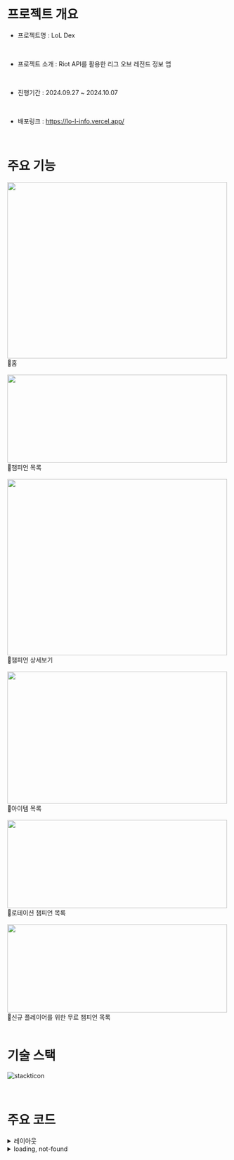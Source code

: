 # 프로젝트 개요

- 프로젝트명 : LoL Dex

</br>

- 프로젝트 소개 : Riot API를 활용한 리그 오브 레전드 정보 앱

</br>

- 진행기간 : 2024.09.27 ~ 2024.10.07

</br>

- 배포링크 : https://lo-l-info.vercel.app/

</br>

# 주요 기능

<img src="https://github.com/user-attachments/assets/c1f926e3-3e8d-4448-8bbf-277eef82fc90" width="500" height="400"/>
</br>
🔼홈

</br>
</br>

<img src="https://github.com/user-attachments/assets/4c31692c-4bf9-46d2-ba56-124e5798aab4" width="500" height="200"/>
</br>
🔼챔피언 목록

</br>
</br>

<img src="https://github.com/user-attachments/assets/85c93e13-e9d6-43f7-b14b-dc47374050cd" width="500" height="400"/>
</br>
🔼챔피언 상세보기

</br>
</br>

<img src="https://github.com/user-attachments/assets/e08e17d1-88c8-4c52-abe3-5899a59be460" width="500" height="300"/>
</br>
🔼아이템 목록

</br>
</br>

<img src="https://github.com/user-attachments/assets/545997c7-db15-45bc-a254-f167635a8f4c" width="500" height="200"/>
</br>
🔼로테이션 챔피언 목록

</br>
</br>

<img src="https://github.com/user-attachments/assets/25154d4f-feb5-4494-b989-ceea19fd6c1e" width="500" height="200"/>
</br>
🔼신규 플레이어를 위한 무료 챔피언 목록

</br>
</br>

# 기술 스택

![stackticon](https://firebasestorage.googleapis.com/v0/b/stackticon-81399.appspot.com/o/images%2F1728321561893?alt=media&token=2784cdd6-e581-45ca-81eb-86ebec0dc030)

</br>

# 주요 코드

<details>
<summary>레이아웃</summary>

- 공통적인 헤더, 푸터 레이아웃
- metadata 설정

```
export const metadata: Metadata = {
  title: "LOL DEX",
  description: "League of Legends Information",
};

export default function RootLayout({
  children,
}: Readonly<{
  children: React.ReactNode;
}>) {
  return (
    <html lang="ko">
      <body className="py-[60px] bg-black">
        <header className="bg-gray-900 text-white py-6 fixed top-0 w-full z-10">
          <nav className="container mx-auto flex justify-around">
            <Link href={"/"} className="hover:text-red-600">
              <span className="font-bold text-lg">홈</span>
            </Link>
            <Link href={"/champions"} className="hover:text-red-600">
              <span className="font-bold text-lg">챔피언 목록</span>
            </Link>
            <Link href={"/items"} className="hover:text-red-600">
              <span className="font-bold text-lg">아이템 목록</span>
            </Link>
            <Link href={"/rotation"} className="hover:text-red-600">
              <span className="font-bold text-lg">챔피언 로테이션</span>
            </Link>
          </nav>
        </header>

        <main className="flex-1 py-[100px] 100vh">{children}</main>

        <footer className="bg-gray-900 p-4 py-6 mt-8 fixed bottom-0 w-full">
          <div className="container mx-auto text-center text-yellow-50 text-sm">
            LOL-DEX is not endorsed by Riot Games and does not reflect the views
            or opinions of Riot Games or anyone officially involved in producing
            or managing Riot Games properties. Riot Games and all associated
            properties are trademarks or registered trademarks of Riot Games,
            Inc.
          </div>
        </footer>
      </body>
    </html>
  );
}
```

 </details>

<details>
<summary>loading, not-found</summary>
  - 모든 컴포넌트에 공통으로 로딩 UI 를 적용
  - Global not-found ( 존재하지 않는 페이지에 접근했을 때 해당 컴포넌트가 렌더링 )

```
const loading = () => {
  return (
    <div className="text-5xl text-white font-bold">로딩중입니다...!⏳⏳⏳</div>
  );
};

export default loading;
```

</br>

```
const NotFound = () => {
  return (
    <div className="text-center mt-[100px]">
      <h1>404 - 페이지를 찾을 수 없습니다.</h1>
      <p>페이지가 존재하지 않습니다.</p>
      <Link href="/" className="text-red-600">
        홈으로 돌아가기
      </Link>
    </div>
  );
};

export default NotFound;
```
  
<details>

<details>
<summary>챔피언 목록페이지(ISR)</summary>

- 모든 챔피언 목록을 보여줌
- 사용자의 요청이 있을 때, revalidate 옵션에 설정된 시간이 경과하면, 페이지를 서버에서 재생성
- metadata 설정
- 에러핸들링

```
// src/utils/serverApi.ts

export async function getVersions() {
  const res = await fetch(
    `${process.env.NEXT_PUBLIC_BASE_URL}/api/versions.json`
  );
  const data: string[] = await res.json();
  return data[0];
}

type ChampionListResponse = {
  data: Record<string, ChampionList>;
};

export async function getChampions(): Promise<ChampionList[]> {
  const version = await getVersions();
  const res = await fetch(
    `${process.env.NEXT_PUBLIC_BASE_URL}/cdn/${version}/data/ko_KR/champion.json`,
    {
      next: { revalidate: 86400 },
    }
  );
  const data: ChampionListResponse = await res.json();
  return Object.values(data.data);
}
```

</br>

```
export const metadata: Metadata = {
  title: "LOL Champions",
  description: "League of Legends Champion Information",
};

const ChampionListPage = async () => {
  try {
    const championList: ChampionList[] = await getChampions();
    const version: string = await getVersions();

    if (!championList.length) {
      return <div>챔피언 목록을 불러오지 못했습니다.</div>;
    }

    return (
      <>
        <h1 className="pl-16 font-bold text-red-600 text-3xl">챔피언 목록</h1>
        <div className="grid grid-cols-6 gap-[15px] p-16">
          {championList.map((champion) => (
            <Card
              key={champion.id}
              id={champion.id}
              name={champion.name}
              title={champion.title}
              imageUrl={`${process.env.NEXT_PUBLIC_BASE_URL}/cdn/${version}/img/champion/${champion.id}.png`}
              linkUrl={`/champions/${champion.id}`}
              w={200}
              h={200}
              hasLink={true}
            />
          ))}
        </div>
      </>
    );
  } catch (err) {
    console.error("챔피언 목록을 불러오는 중 오류가 발생하였습니다.", err);
    return <div>챔피언 목록을 불러오는 중 오류가 발생하였습니다.</div>;
  }
};

export default ChampionListPage;
```

</details>

<details>
<summary>챔피언 상세페이지(SSG)</summary>

 - 챔피언 이름과 설명, 능력치와 보유 스킬을 보여줌
 - 동적 metadata 설정
 - 에러핸들링

```
// src/utils/serverApi.ts

type ChampionDetailResponse = {
  data: Record<string, Champion>;
};

export async function getChampionDetail(name: string): Promise<Champion> {
  const version = await getVersions();
  const res = await fetch(
    `${process.env.NEXT_PUBLIC_BASE_URL}/cdn/${version}/data/ko_KR/champion/${name}.json`
  );
  const data: ChampionDetailResponse = await res.json();

  return data.data[name];
}
```

</br>

```
type Props = {
  params: {
    name: string;
  };
};

export function generateMetadata({ params }: Props) {
  return {
    title: `lol ${params.name}`,
    description: `lol ${params.name} detail information`,
  };
}

const ChampionDetailPage = async ({ params }: { params: { name: string } }) => {
  try {
    const version = await getVersions();
    const championDetail: Champion = await getChampionDetail(params.name);

    if (!championDetail) {
      return <div>챔피언 정보를 찾을 수 없습니다.</div>;
    }

    return (
      <div className="flex flex-col">
        <div className="flex flex-col md:flex-row mb-6 justify-center">
          <div className="md:w-1/3 mb-4">
            <Image
              src={`${process.env.NEXT_PUBLIC_BASE_URL}/cdn/img/champion/splash/${championDetail.id}_0.jpg`}
              alt={`${championDetail.id} 이미지`}
              width={800}
              height={800}
              className="rounded-lg"
            />
          </div>

          <div className="md:w-1/3 md:pl-4">
            <p className="text-gray-300 text-3xl font-bold">
              {championDetail.name}
            </p>
            <p className="text-lg text-yellow-500">{championDetail.title}</p>
            <span className="text-white">{championDetail.blurb}</span>

            <div className="mb-6 text-white py-[32px]">
              <h3 className="text-3xl font-bold mb-2">스탯</h3>
              <ul>
                <li>체력: {championDetail.stats.hp}</li>
                <li>마나: {championDetail.stats.mp}</li>
                <li>이동 속도: {championDetail.stats.movespeed}</li>
                <li>방어력: {championDetail.stats.armor}</li>
                <li>공격력: {championDetail.stats.attackdamage}</li>
              </ul>
            </div>
          </div>
        </div>

        <div className="mb-6 text-white flex flex-col max-w-[1000px]">
          <h3 className="text-2xl font-bold mb-2 relative left-[310px]">
            스킬
          </h3>
          {championDetail.spells.map((spell) => (
            <div
              key={spell.id}
              className="mb-4 flex items-start relative left-[310px]"
            >
              <Image
                src={`${process.env.NEXT_PUBLIC_BASE_URL}/cdn/${version}/img/spell/${spell.image.full}`}
                alt={spell.name}
                width={64}
                height={64}
                className="mr-2"
              />
              <div>
                <h4 className="text-xl font-bold">{spell.name}</h4>
                <p>{spell.description}</p>
              </div>
            </div>
          ))}
        </div>
      </div>
    );
  } catch (err) {
    console.error("챔피언 정보를 불러오는 중 오류가 발생하였습니다.", err);
    return <div>챔피언 정보를 불러오는 중 오류가 발생하였습니다.</div>;
  }
};

export default ChampionDetailPage;
```

 </details>

<details>
<summary>로테이션 페이지(CSR)</summary>

- 주마다 바뀌는 로테이션에 해당하는 챔피언들만 목록으로 보여줌
- Route Handlers는 로테이션 페이지에서만 사용하고 /api/rotation 엔드포인트 유지
- 에러핸들링

```
// src/utils/riotApi.ts

export async function getChampionRotation(): Promise<ChampionRotation> {
  const res = await fetch("/api/rotation");
  const data: ChampionRotation = await res.json();

  return data;
}
```

</br>

```
// src/app/api/rotation/route.tsx

export async function GET() {
  try {
    const res = await fetch(
      "https://kr.api.riotgames.com/lol/platform/v3/champion-rotations",
      {
        headers: {
          "X-Riot-Token": process.env.NEXT_RIOT_API_KEY || "",
        },
      }
    );

    if (!res.ok) {
      return NextResponse.json(
        { error: "챔피언 로테이션 정보를 불러올 수 없습니다." },
        { status: res.status }
      );
    }

    const data: ChampionRotation = await res.json();
    return NextResponse.json(data);
  } catch (error) {
    console.error("서버 에러 발생:", error);
    return NextResponse.json(
      { error: "서버에서 문제가 발생했습니다." },
      { status: 500 }
    );
  }
}
```

</br>

```
"use client"

const RotationChampionPage = () => {
  const [rotation, setRotation] = useState<ChampionRotation | null>(null);
  const [championList, setChampionList] = useState<ChampionList[] | null>(null);
  const [version, setVersion] = useState<string>();
  const [loading, setLoading] = useState<boolean>(false);
  const [error, setError] = useState<string | null>(null);

  useEffect(() => {
    const fetchRotation = async () => {
      try {
        setLoading(true);

        const res: ChampionRotation = await getChampionRotation();
        const championList = await getChampionList();
        const versionRes = await getVersions();

        setVersion(versionRes);
        setChampionList(championList);
        setRotation(res);
      } catch (err) {
        console.log(err);
        setError("데이터를 불러오는 중 오류가 발생하였습니다" + err);
      } finally {
        setLoading(false);
      }
    };

    fetchRotation();
  }, []);

  const rotatedChampions = rotation?.freeChampionIds
    .map((id) =>
      championList?.find((champion) => champion.key === id.toString())
    )
    ?.filter(Boolean);

  const newPlayersRotatedChampions = rotation?.freeChampionIdsForNewPlayers
    .map((id) =>
      championList?.find((champion) => champion.key === id.toString())
    )
    ?.filter(Boolean);

  if (loading) {
    return <div>로딩 중입니다...</div>;
  }

  if (!championList || !rotation) {
    return <div>데이터를 불러오지 못하였습니다.</div>;
  }

  if (error) {
    return <div>{error}</div>;
  }

  return (
    <div className="p-16">
      <h1 className="font-bold text-red-600 text-3xl mb-4">로테이션 챔피언</h1>
      <div className="grid grid-cols-6 gap-[15px]">
        {rotatedChampions && rotatedChampions.length > 0 ? (
          rotatedChampions.map(
            (champion) =>
              champion && (
                <Card
                  key={champion.id}
                  id={champion.id}
                  name={champion.name}
                  title={champion.title}
                  imageUrl={`${process.env.NEXT_PUBLIC_BASE_URL}/cdn/${version}/img/champion/${champion.id}.png`}
                  linkUrl={`/champions/${champion.id}`}
                  w={200}
                  h={200}
                  hasLink={true}
                />
              )
          )
        ) : (
          <div>로테이션 챔피언이 없습니다.</div>
        )}
      </div>

      <h1 className="mt-32 font-bold text-red-600 text-3xl mb-4">
        신규 플레이어용 챔피언
      </h1>
      <div className="grid grid-cols-6 gap-[15px]">
        {newPlayersRotatedChampions && newPlayersRotatedChampions.length > 0 ? (
          newPlayersRotatedChampions.map(
            (champion) =>
              champion && (
                <Card
                  key={champion.id}
                  id={champion.id}
                  name={champion.name}
                  title={champion.title}
                  imageUrl={`${process.env.NEXT_PUBLIC_BASE_URL}/cdn/${version}/img/champion/${champion.id}.png`}
                  linkUrl={`/champions/${champion.id}`}
                  w={200}
                  h={200}
                  hasLink={true}
                />
              )
          )
        ) : (
          <div>신규 플레이어용 챔피언이 없습니다.</div>
        )}
      </div>
    </div>
  );
};

export default RotationChampionPage;


```

</details>

<details>
<summary>아이템 목록페이지(SSG)</summary>

- 아이템 전부를 목록으로 보여줌
- 에러핸들링

```
// src/utils/serverApi

export const metadata: Metadata = {
  title: "LOL Items",
  description: "League of Legends Item Information",
};

const ItemListPage = async () => {
  try {
    const version = await getVersions();
    const items = await getItems();

    if (!items || items.length === 0) {
      return <div>아이템 정보를 불러오지 못했습니다.</div>;
    }

    return (
      <div>
        <h1 className="font-bold text-red-600 text-3xl pl-16">아이템 목록</h1>
        <div className="grid grid-cols-5 gap-[15px] p-16">
          {items
            .filter((item) => item.consumed !== true && item.inStore !== false)
            .map((item) => (
              <Card
                key={item.name}
                id={item.name}
                name={item.name}
                description={item.plaintext}
                imageUrl={`${process.env.NEXT_PUBLIC_BASE_URL}/cdn/${version}/img/item/${item.image.full}`}
                linkUrl={`/items/${item.name}`}
                w={100}
                h={100}
                hasLink={false}
              />
            ))}
        </div>
      </div>
    );
  } catch (err) {
    console.error("아이템 목록을 불러오는 중 오류가 발생했습니다:", err);
    return <div>아이템 목록을 불러오는 중 문제가 발생했습니다.</div>;
  }
};

export default ItemListPage;

```

</details>

<details>
<summary>types</summary>

```
// ChampionRotation

export type ChampionRotation = {
  freeChampionIds: number[];
  freeChampionIdsForNewPlayers: number[];
  maxNewPlayerLevel: number;
};

```

</br>

```
// Champion

export type ChampionList = {
  id: string;
  name: string;
  title: string;
  image: {
    full: string;
    sprite: string;
    group: string;
    x: number;
    y: number;
    w: number;
    h: number;
  };
  key: string;
};

export type Skin = {
  id: string;
  num: number;
  name: string;
  chromas: boolean;
};

export type Champion = {
  version: string;
  id: string;
  key: string;
  name: string;
  title: string;
  blurb: string;
  info: {
    attack: number;
    defense: number;
    magic: number;
    difficultiy: number;
  };
  image: {
    full: string;
    sprite: string;
    group: string;
    x: number;
    y: number;
    w: number;
    h: number;
  };
  tags: string[];
  partype: string;
  stats: {
    hp: number;
    hpperlevel: number;
    mp: number;
    mpperlevel: number;
    movespeed: number;
    armor: number;
    armorperlevel: number;
    spellblock: number;
    spellblockperlevel: number;
    attackrange: number;
    hpregen: number;
    hpregenperlevel: number;
    mpregen: number;
    mpregenperlevel: number;
    crit: number;
    critperlevel: number;
    attackdamage: number;
    attackdamageperlevel: number;
    attackspeedperlevel: number;
    attackspeed: number;
  };
  spells: [
    {
      id: string;
      name: string;
      description: string;
      cooldownBurn: string;
      image: {
        full: string;
        sprite: string;
        group: string;
        x: number;
        y: number;
        w: number;
        h: number;
      };
    }
  ];
  passive: {
    name: string;
    description: string;
    image: {
      full: string;
      sprite: string;
      group: string;
      x: number;
      y: number;
      w: number;
      h: number;
    };
  };
  skins: Skin[];
};
```

</br>

```
// Items

export type Items = {
  name: string;
  plaintext: string;
  image: {
    full: string;
  };
  consumed?: boolean;
  inStore?: boolean;
};

```

</details>

</br>
</br>

# 트러블 슈팅

## 1. 💣 unknown[] 형식에는 Items 형식의 속성이 없다는 에러

```
export type Items = {
  name: string;
  plaintext: string;
  image: {
    full: string;
  };
  consumed?: boolean;
  inStore?: boolean;
};
```

</br>

```
export async function getItems(): Promise<Items> {
  const version = await getVersions();
  const res = await fetch(
    `${process.env.NEXT_PUBLIC_BASE_URL}/cdn/${version}/data/ko_KR/item.json`
  );
  const data = await res.json();

  const response: Items = Object.values(data.data);
  return response;
}
```

</br>

- 원인
  - Items와 Object.values(data.data)의 타입 불일치
  - Items 타입과 반환값의 형식이 맞지 않기 때문에 타입스크립트에서 오류가 발생

</br>

Object.values()가 반환하는 것은 배열(Items[])이지만 함수의 반환 타입은 Items로 정의되어 있었기 때문!

- 해결책
  - 함수의 반환 타입을 Items[]로 수정

```
export async function getItems(): Promise<Items[]> {
  const version = await getVersions();
  const res = await fetch(
    `${process.env.NEXT_PUBLIC_BASE_URL}/cdn/${version}/data/ko_KR/item.json`
  );
  const data = await res.json();

  const response: Items[] = Object.values(data.data);
  return response;
}

```

</br>

## 2. 💣 Champion[] 형식에 'data' 속성이 없습니다.

```
export async function getChampionDetail(name: string): Promise<Champion> {
  const version = await getVersions();
  const res = await fetch(
    `${process.env.NEXT_PUBLIC_BASE_URL}/cdn/${version}/data/ko_KR/champion/${name}.json`
  );
  const data: Champion[] = await res.json();

  return data.data[name];
}
```

- 원인

  - 또! 응답 구조와 타입 불일치
  - const data: Champion[] = await res.json(); 여기서 Champion[]로 타입을 지정했기 때문, 실제로 API 응답 구조는 단일 챔피언 객체가 아니라, 챔피언 객체들을 포함한 데이터 구조이고 즉 데이터는 Champion[]가 아니라 객체 안에 챔피언 데이터가 포함된 구조이다.

- 해결책
  - data 객체는 문자열의 키, 값은 Champion 타입이라고 명시해야함

```
  type ChampionDetailResponse = {
  data: Record<string, Champion>;
};

export async function getChampionDetail(name: string): Promise<Champion> {
  const version = await getVersions();
  const res = await fetch(
    `${process.env.NEXT_PUBLIC_BASE_URL}/cdn/${version}/data/ko_KR/champion/${name}.json`
  );
  const data: ChampionDetailResponse = await res.json();

  return data.data[name];
}
```

이전 코드에서 Champion 객체가 배열로 반환된다고 예상했고 Champion[]라고 타입을 정의 했지만 실제로는 객체를 받았던 것이고, API 응답이 객체(Record<string, Champion>)임을 반영한 ChampionDetailResponse 타입으로 수정하였고, 그 결과 데이터 구조가 올바르게 매칭되었다.
